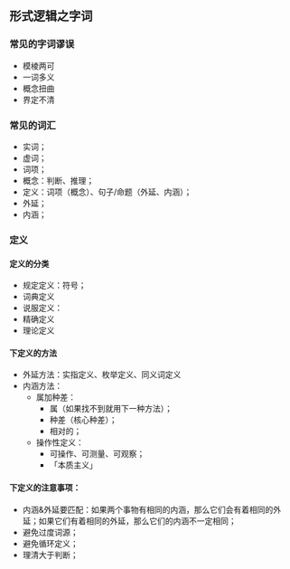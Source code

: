 ## 形式逻辑之字词
### 常见的字词谬误
* 模棱两可
* 一词多义
* 概念扭曲
* 界定不清

### 常见的词汇
* 实词；
* 虚词；
* 词项；
* 概念：判断、推理；
* 定义：词项（概念）、句子/命题（外延、内涵）；
* 外延；
* 内涵；

###  定义
#### 定义的分类
* 规定定义：符号；
* 词典定义
* 说服定义：
* 精确定义
* 理论定义

#### 下定义的方法
* 外延方法：实指定义、枚举定义、同义词定义
* 内涵方法：
  * 属加种差：
    * 属（如果找不到就用下一种方法）；
    * 种差（核心种差）；
    * 相对的；
  * 操作性定义：
    * 可操作、可测量、可观察；
    * 「本质主义」

#### 下定义的注意事项：
* 内涵&外延要匹配：如果两个事物有相同的内涵，那么它们会有着相同的外延；如果它们有着相同的外延，那么它们的内涵不一定相同；
* 避免过度词源；
* 避免循环定义；
* 理清大于判断；
